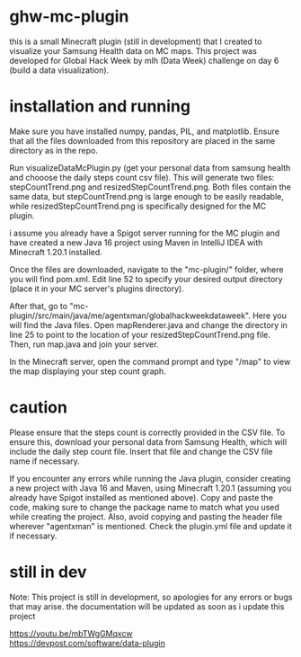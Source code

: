 # ghw-mc-plugin
this is a small Minecraft plugin (still in development) that I created to visualize your Samsung Health data on MC maps. This project was developed for Global Hack Week by mlh (Data Week) challenge on day 6 (build a data visualization).


# installation and running
Make sure you have installed numpy, pandas, PIL, and matplotlib. Ensure that all the files downloaded from this repository are placed in the same directory as in the repo.

Run visualizeDataMcPlugin.py (get your personal data from samsung health and chooose the daily steps count csv file). This will generate two files: stepCountTrend.png and resizedStepCountTrend.png. Both files contain the same data, but stepCountTrend.png is large enough to be easily readable, while resizedStepCountTrend.png is specifically designed for the MC plugin.

i assume you already have a Spigot server running for the MC plugin and have created a new Java 16 project using Maven in IntelliJ IDEA with Minecraft 1.20.1 installed.

Once the files are downloaded, navigate to the "mc-plugin/" folder, where you will find pom.xml. Edit line 52 to specify your desired output directory (place it in your MC server's plugins directory).

After that, go to "mc-plugin//src/main/java/me/agentxman/globalhackweekdataweek". Here you will find the Java files. Open mapRenderer.java and change the directory in line 25 to point to the location of your resizedStepCountTrend.png file. Then, run map.java and join your server.

In the Minecraft server, open the command prompt and type "/map" to view the map displaying your step count graph.



# caution
Please ensure that the steps count is correctly provided in the CSV file. To ensure this, download your personal data from Samsung Health, which will include the daily step count file. Insert that file and change the CSV file name if necessary.

If you encounter any errors while running the Java plugin, consider creating a new project with Java 16 and Maven, using Minecraft 1.20.1 (assuming you already have Spigot installed as mentioned above). Copy and paste the code, making sure to change the package name to match what you used while creating the project. Also, avoid copying and pasting the header file wherever "agentxman" is mentioned. Check the plugin.yml file and update it if necessary.




# still in dev
Note: This project is still in development, so apologies for any errors or bugs that may arise. the documentation will be updated as soon as i update this project

https://youtu.be/mbTWgGMqxcw                              
https://devpost.com/software/data-plugin

